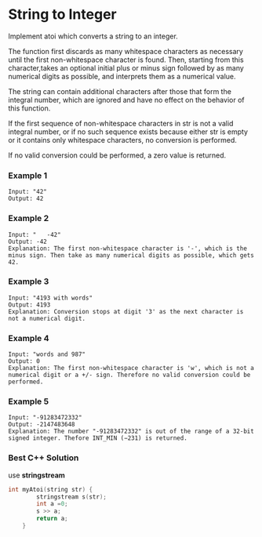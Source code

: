 # String to Integer

Implement atoi which converts a string to an integer.

The function first discards as many whitespace characters as necessary until the first non-whitespace character is found. Then, starting from this character,takes an optional initial plus or minus sign followed by as many numerical digits as possible, and interprets them as a numerical value.

The string can contain additional characters after those that form the integral number, which are ignored and have no effect on the behavior of this function.

If the first sequence of non-whitespace characters in str is not a valid integral number, or if no such sequence exists because either str is empty or it contains only whitespace characters, no conversion is performed.

If no valid conversion could be performed, a zero value is returned.

### Example 1
```
Input: "42"
Output: 42
```
### Example 2
```
Input: "   -42"
Output: -42
Explanation: The first non-whitespace character is '-', which is the minus sign. Then take as many numerical digits as possible, which gets 42.
```
### Example 3
```
Input: "4193 with words"
Output: 4193
Explanation: Conversion stops at digit '3' as the next character is not a numerical digit.
```

### Example 4
```
Input: "words and 987"
Output: 0
Explanation: The first non-whitespace character is 'w', which is not a numerical digit or a +/- sign. Therefore no valid conversion could be performed.
```
### Example 5
```
Input: "-91283472332"
Output: -2147483648
Explanation: The number "-91283472332" is out of the range of a 32-bit signed integer. Thefore INT_MIN (−231) is returned.
```

### __Best C++ Solution__

use __stringstream__

```C++
int myAtoi(string str) {
        stringstream s(str);
        int a =0;
        s >> a;
        return a;
    }
```